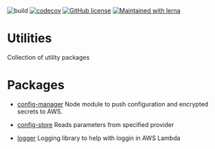 ![build](https://github.com/adikari/utilities/workflows/Publish/badge.svg)
[![codecov](https://codecov.io/gh/adikari/utilities/branch/master/graph/badge.svg?token=GHBUIEI422)](https://codecov.io/gh/adikari/utilities)
[![GitHub license](https://img.shields.io/github/license/adikari/utilities)](https://github.com/adikari/utilities/blob/master/LICENSE)
[![Maintained with lerna](https://img.shields.io/badge/maintained%20with-lerna-cc00ff.svg)](https://lernajs.io/)

# Utilities
Collection of utility packages

# Packages

- [config-manager](https://github.com/adikari/utilities/tree/master/packages/config-manager)
Node module to push configuration and encrypted secrets to AWS.


- [config-store](https://github.com/adikari/utilities/tree/master/packages/config-store)
Reads parameters from specified provider

- [logger](https://github.com/adikari/utilities/tree/master/packages/logger) Logging library to help with loggin in AWS Lambda
